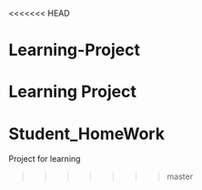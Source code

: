 <<<<<<< HEAD
# Learning-Project
Learning Project
=======
# Student_HomeWork
Project for learning
>>>>>>> master
